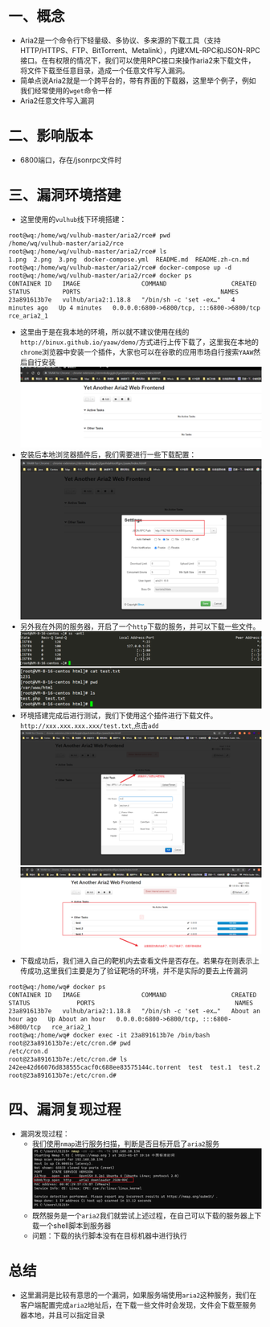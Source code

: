 # 一、概念
* Aria2是一个命令行下轻量级、多协议、多来源的下载工具（支持 HTTP/HTTPS、FTP、BitTorrent、Metalink），内建XML-RPC和JSON-RPC接口。在有权限的情况下，我们可以使用RPC接口来操作aria2来下载文件，将文件下载至任意目录，造成一个任意文件写入漏洞。
* 简单点说Aria2就是一个跨平台的，带有界面的下载器，这里举个例子，例如我们经常使用的`wget`命令一样
* Aria2任意文件写入漏洞

# 二、影响版本
* 6800端口，存在/jsonrpc文件时

# 三、漏洞环境搭建
* 这里使用的`vulhub`线下环境搭建：
```
root@wq:/home/wq/vulhub-master/aria2/rce# pwd
/home/wq/vulhub-master/aria2/rce
root@wq:/home/wq/vulhub-master/aria2/rce# ls
1.png  2.png  3.png  docker-compose.yml  README.md  README.zh-cn.md
root@wq:/home/wq/vulhub-master/aria2/rce# docker-compose up -d
root@wq:/home/wq/vulhub-master/aria2/rce# docker ps
CONTAINER ID   IMAGE                 COMMAND                  CREATED         STATUS         PORTS                                       NAMES
23a891613b7e   vulhub/aria2:1.18.8   "/bin/sh -c 'set -ex…"   4 minutes ago   Up 4 minutes   0.0.0.0:6800->6800/tcp, :::6800->6800/tcp   rce_aria2_1
```
* 这里由于是在我本地的环境，所以就不建议使用在线的`http://binux.github.io/yaaw/demo/`方式进行上传下载了，这里我在本地的`chrome`浏览器中安装一个插件，大家也可以在谷歌的应用市场自行搜索`YAAW`然后自行安装
![图 1](.images/%E4%BB%BB%E6%84%8F%E6%96%87%E4%BB%B6%E5%86%99%E5%85%A5/IMG_20220117-184823765.png)  
* 安装后本地浏览器插件后，我们需要进行一些下载配置：
![图 4](.images/%E4%BB%BB%E6%84%8F%E6%96%87%E4%BB%B6%E5%86%99%E5%85%A5/IMG_20220117-185615009.png)  
* 另外我在外网的服务器，开启了一个`http`下载的服务，并可以下载一些文件。
![图 2](.images/%E4%BB%BB%E6%84%8F%E6%96%87%E4%BB%B6%E5%86%99%E5%85%A5/IMG_20220117-185336481.png)  
![图 3](.images/%E4%BB%BB%E6%84%8F%E6%96%87%E4%BB%B6%E5%86%99%E5%85%A5/IMG_20220117-185432769.png)  
* 环境搭建完成后进行测试，我们下使用这个插件进行下载文件。`http://xxx.xxx.xxx.xxx/test.txt`,点击`add`
![图 6](.images/%E4%BB%BB%E6%84%8F%E6%96%87%E4%BB%B6%E5%86%99%E5%85%A5/IMG_20220117-190040363.png)  
![图 7](.images/%E4%BB%BB%E6%84%8F%E6%96%87%E4%BB%B6%E5%86%99%E5%85%A5/IMG_20220117-190240074.png)  
* 下载成功后，我们进入自己的靶机内去查看文件是否存在。若果存在则表示上传成功,这里我们主要是为了验证靶场的环境，并不是实际的要去上传漏洞
```
root@wq:/home/wq# docker ps 
CONTAINER ID   IMAGE                 COMMAND                  CREATED             STATUS             PORTS                                       NAMES
23a891613b7e   vulhub/aria2:1.18.8   "/bin/sh -c 'set -ex…"   About an hour ago   Up About an hour   0.0.0.0:6800->6800/tcp, :::6800->6800/tcp   rce_aria2_1
root@wq:/home/wq# docker exec -it 23a891613b7e /bin/bash
root@23a891613b7e:/etc/cron.d# pwd
/etc/cron.d
root@23a891613b7e:/etc/cron.d# ls
242ee42d66076d838555cacf0c688ee83575144c.torrent  test	test.1	test.2
root@23a891613b7e:/etc/cron.d# 
```

# 四、漏洞复现过程
* 漏洞发现过程：
    * 我们使用`nmap`进行服务扫描，判断是否目标开启了`aria2`服务
    ![图 8](.images/%E4%BB%BB%E6%84%8F%E6%96%87%E4%BB%B6%E5%86%99%E5%85%A5/IMG_20220117-191149135.png)  
    * 既然服务是一个`aria2`我们就尝试上述过程，在自己可以下载的服务器上下载一个shell脚本到服务器
    * 问题：下载的执行脚本没有在目标机器中进行执行



# 总结
* 这里漏洞是比较有意思的一个漏洞，如果服务端使用`aria2`这种服务，我们在客户端配置完成`aria2`地址后，在下载一些文件时会发现，文件会下载至服务器本地，并且可以指定目录